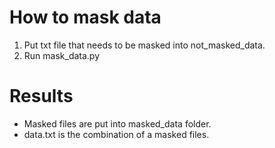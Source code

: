 # How to mask data
1. Put txt file that needs to be masked into not_masked_data.
2. Run mask_data.py

# Results
* Masked files are put into masked_data folder.
* data.txt is the combination of a masked files.  
